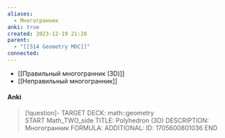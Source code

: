 ```yaml
---
aliases:
  - Многогранник
anki: true
created: 2023-12-19 21:28
parent:
  - "[[514 Geometry MOC]]"
connected:
---
```


- [[Правильный многогранник (3D)]]
- [[Неправильный многогранник]]


#### Anki
> [!question]-
TARGET DECK: math::geometry  
START
Math_TWO_side
TITLE: Polyhedron (3D)
DESCRIPTION: Многогранник
FORMULA: 
ADDITIONAL:
ID: 1705600801036
END